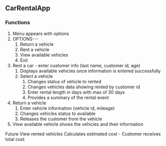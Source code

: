 ## CarRentalApp

### Functions

1. Menu appears with options
2. OPTIONS---
   1. Return a vehicle
   2. Rent a vehicle
   3. View available vehicles
   4. Exit
3. Rent a car - enter customer info (last name, customer id, age)
   1. Displays available vehicles once information is entered successfully
   2. Select a vehicle
      1. Changes status of vehicle to rented
      2. Changes vehicles data showing rented by customer id
      3. Enter rental length in days with max of 30 days
      4. Provides a summary of the rental event
4. Return a vehicle
   1. Enter vehicle information (vehicle id, mileage)
   2. Changes vehicles status to available
   3. Releases the customer from the vehicle
5. View available vehicle shows the vehicles and their information

Future
    View rented vehicles
    Calculates estimated cost
        - Customer receives total cost 

